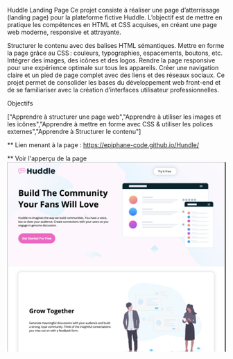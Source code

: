 Huddle Landing Page
Ce projet consiste à réaliser une page d’atterrissage (landing page) pour la plateforme fictive Huddle. L’objectif est de mettre en pratique les compétences en HTML et CSS acquises, en créant une page web moderne, responsive et attrayante.

Structurer le contenu avec des balises HTML sémantiques.
Mettre en forme la page grâce au CSS : couleurs, typographies, espacements, boutons, etc.
Intégrer des images, des icônes et des logos.
Rendre la page responsive pour une expérience optimale sur tous les appareils.
Créer une navigation claire et un pied de page complet avec des liens et des réseaux sociaux.
Ce projet permet de consolider les bases du développement web front-end et de se familiariser avec la création d’interfaces utilisateur professionnelles.

Objectifs

 ["Apprendre à structurer une page web","Apprendre à utiliser les images et les icônes","Apprendre à mettre en forme avec CSS & utiliser les polices externes","Apprendre à Structurer le contenu"]

 ** Lien menant à la page :
 https://epiphane-code.github.io/Hundle/

 ** Voir l'apperçu de la page
 ![](images/rdm.png)
